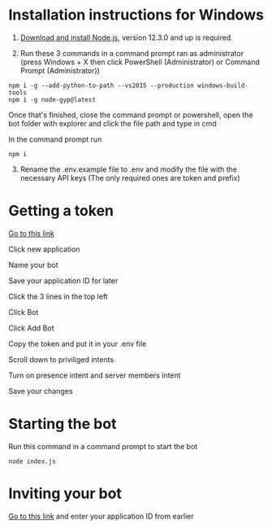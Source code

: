 # Installation instructions for Windows
1. [Download and install Node.js](https://nodejs.org/en/), version 12.3.0 and up is required.

2. Run these 3 commands in a command prompt ran as administrator (press Windows + X then click PowerShell (Administrator) or Command Prompt (Administrator))
```shell
npm i -g --add-python-to-path --vs2015 --production windows-build-tools
npm i -g node-gyp@latest
```

Once that's finished, close the command prompt or powershell, open the bot folder with explorer and click the file path and type in cmd

In the command prompt run
```shell
npm i
```

3. Rename the .env.example file to .env and modify the file with the necessary API keys (The only required ones are token and prefix)

# Getting a token

[Go to this link](https://discord.com/developers/applications)

Click new application

Name your bot

Save your application ID for later

Click the 3 lines in the top left

Click Bot

Click Add Bot

Copy the token and put it in your .env file

Scroll down to priviliged intents

Turn on presence intent and server members intent

Save your changes

# Starting the bot
Run this command in a command prompt to start the bot
```shell
node index.js
```

# Inviting your bot
[Go to this link](https://discordapi.com/permissions.html#8589934591) and enter your application ID from earlier
